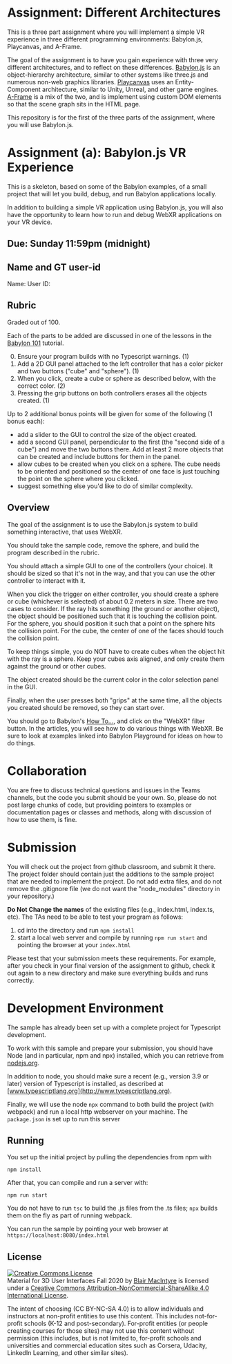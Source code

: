 # Assignment:  Different Architectures

This is a three part assignment where you will implement a simple VR experience in three different programming environments: Babylon.js, Playcanvas, and A-Frame.

The goal of the assignment is to have you gain experience with three very different architectures, and to reflect on these differences.  [Babylon.js](https://babylonjs.org) is an object-hierarchy architecture, similar to other systems like three.js and numerous non-web graphics libraries.  [Playcanvas](https://playcanvas.com) uses an Entity-Component architecture, similar to Unity, Unreal, and other game engines.  [A-Frame](https://aframe.io) is a mix of the two, and is implement using custom DOM elements so that the scene graph sits in the HTML page.

This repository is for the first of the three parts of the assignment, where you will use Babylon.js.

# Assignment (a):  Babylon.js VR Experience 

This is a skeleton, based on some of the Babylon examples, of a small project that will let you build, debug, and run Babylon applications locally.

In addition to building a simple VR application using Babylon.js, you will also have the opportunity to learn how to run and debug WebXR applications on your VR device.

## Due: Sunday 11:59pm (midnight)

## Name and GT user-id

Name: 
User ID:

## Rubric

Graded out of 100.

Each of the parts to be added are discussed in one of the lessons in the [Babylon 101](https://doc.babylonjs.com/babylon101/) tutorial.

0. Ensure your program builds with no Typescript warnings. (1)
2. Add a 2D GUI panel attached to the left controller that has a color picker and two buttons ("cube" and "sphere"). (1)
3. When you click, create a cube or sphere as described below, with the correct color. (2)
4. Pressing the grip buttons on both controllers erases all the objects created. (1)

Up to 2 additional bonus points will be given for some of the following (1 bonus each):
- add a slider to the GUI to control the size of the object created.
- add a second GUI panel, perpendicular to the first (the "second side of a cube") and move the two buttons there.  Add at least 2 more objects that can be created and include buttons for them in the panel.
- allow cubes to be created when you click on a sphere.  The cube needs to be oriented and positioned so the center of one face is just touching the point on the sphere where you clicked.
- suggest something else you'd like to do of similar complexity.

## Overview 

The goal of the assignment is to use the Babylon.js system to build something interactive, that uses WebXR.

You should take the sample code, remove the sphere, and build the program described in the rubric.  

You should attach a simple GUI to one of the controllers (your choice).  It should be sized so that it's not in the way, and that you can use the other controller to interact with it. 

When you click the trigger on either controller, you should create a sphere or cube (whichever is selected) of about 0.2 meters in size. There are two cases to consider.  If the ray hits something (the ground or another object), the object should be positioned such that it is touching the collision point.  For the sphere, you should position it such that a point on the sphere hits the collision point. For the cube, the center of one of the faces should touch the collision point.

To keep things simple, you do NOT have to create cubes when the object hit with the ray is a sphere.  Keep your cubes axis aligned, and only create them against the ground or other cubes.

The object created should be the current color in the color selection panel in the GUI.

Finally, when the user presses both "grips" at the same time, all the objects you created should be removed, so they can start over.

You should go to Babylon's [How To...](https://doc.babylonjs.com/how_to/), and click on the "WebXR" filter button.  In the articles, you will see how to do various things with WebXR.  Be sure to look at examples linked into Babylon Playground for ideas on how to do things. 

# Collaboration

You are free to discuss technical questions and issues in the Teams channels, but the code you submit should be your own.  So, please do not post large chunks of code, but providing pointers to examples or documentation pages or classes and methods, along with discussion of how to use them, is fine.

# Submission

You will check out the project from github classroom, and submit it there.  The project folder should contain just the additions to the sample project that are needed to implement the project.  Do not add extra files, and do not remove the .gitignore file (we do not want the "node_modules" directory in your repository.)

**Do Not Change the names** of the existing files (e.g., index.html, index.ts, etc).  The TAs need to be able to test your program as follows:

1. cd into the directory and run ```npm install```
2. start a local web server and compile by running ```npm run start``` and pointing the browser at your ```index.html```

Please test that your submission meets these requirements.  For example, after you check in your final version of the assignment to github, check it out again to a new directory and make sure everything builds and runs correctly.
 
# Development Environment

The sample has already been set up with a complete project for Typescript development.

To work with this sample and prepare your submission, you should have Node (and in particular, npm and npx) installed, which you can retrieve from [nodejs.org](http://nodejs.org).   

In addition to node, you should make sure a recent (e.g., version 3.9 or later) version of Typescript is installed, as described at [www.typescriptlang.org](http://www.typescriptlang.org).

Finally, we will use the node `npx` command to both build the project (with webpack) and run a local http webserver on your machine.  The ```package.json``` is set up to run this server 

## Running 

You set up the initial project by pulling the dependencies from npm with 
```
npm install
```

After that, you can compile and run a server with:
```
npm run start
```

You do not have to run ```tsc``` to build the .js files from the .ts files;  ```npx``` builds them on the fly as part of running webpack.

You can run the sample by pointing your web browser at ```https://localhost:8080/index.html```

## License

<a rel="license" href="http://creativecommons.org/licenses/by-nc-sa/4.0/"><img alt="Creative Commons License" style="border-width:0" src="https://i.creativecommons.org/l/by-nc-sa/4.0/88x31.png" /></a><br /><span xmlns:dct="http://purl.org/dc/terms/" property="dct:title">Material for 3D User Interfaces Fall 2020</span> by <a xmlns:cc="http://creativecommons.org/ns#" href="https://github.blairmacintyre.me/3dui-class-f20" property="cc:attributionName" rel="cc:attributionURL">Blair MacIntyre</a> is licensed under a <a rel="license" href="http://creativecommons.org/licenses/by-nc-sa/4.0/">Creative Commons Attribution-NonCommercial-ShareAlike 4.0 International License</a>.

The intent of choosing (CC BY-NC-SA 4.0) is to allow individuals and instructors at non-profit entities to use this content.  This includes not-for-profit schools (K-12 and post-secondary). For-profit entities (or people creating courses for those sites) may not use this content without permission (this includes, but is not limited to, for-profit schools and universities and commercial education sites such as Corsera, Udacity, LinkedIn Learning, and other similar sites).   
